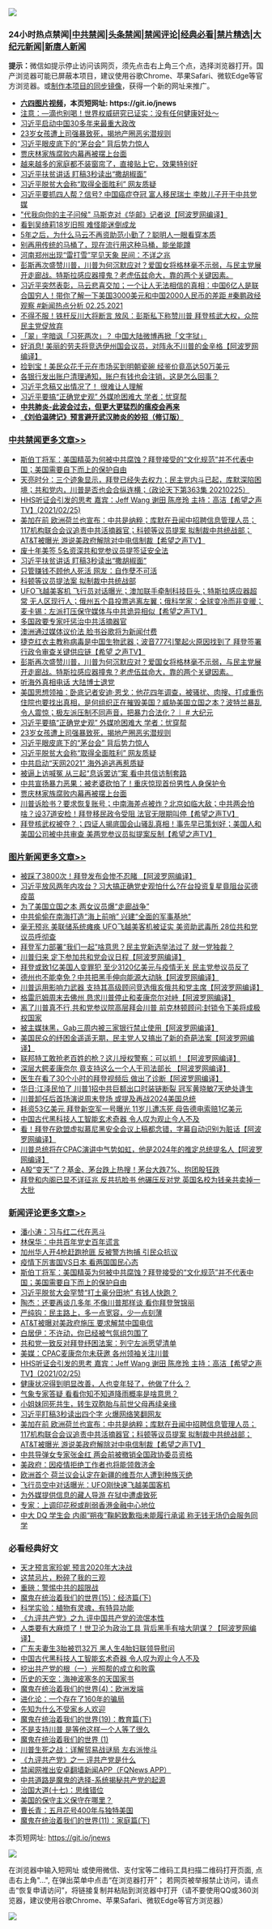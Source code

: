 ![](https://raw.githubusercontent.com/fqnews/bnews/master/64photo/fqnews-qr.jpg)

<div id="tt">
<h3>24小时热点禁闻|<a href="#%E4%B8%AD%E5%85%B1%E7%A6%81%E9%97%BB%E6%9B%B4%E5%A4%9A%E6%96%87%E7%AB%A0">中共禁闻</a>|<a href="#%E5%9B%BE%E7%89%87%E6%96%B0%E9%97%BB%E6%9B%B4%E5%A4%9A%E6%96%87%E7%AB%A0">头条禁闻</a>|<a href="#%E6%96%B0%E9%97%BB%E8%AF%84%E8%AE%BA%E6%9B%B4%E5%A4%9A%E6%96%87%E7%AB%A0">禁闻评论|<a href="#%E5%BF%85%E7%9C%8B%E7%BB%8F%E5%85%B8%E5%A5%BD%E6%96%87">经典必看|<a href="/video.md#%E7%A6%81%E7%89%87%E7%B2%BE%E9%80%89">禁片精选</a>|<a href="https://github.com/fqnews/djy/blob/master/gb/nf1351518.md#1">大纪元新闻</a>|<a href="https://github.com/fqnews/ntdtv/blob/master/gb/prog204.md#1">新唐人新闻</a></h3>
<div><b>提示：</b>微信如提示停止访问该网页，须先点击右上角三个点，选择浏览器打开。国产浏览器可能已屏蔽本项目，建议使用谷歌Chrome、苹果Safari、微软Edge等官方浏览器。或<a href="https://github.com/fqnews/bnews/blob/master/%E5%88%B6%E4%BD%9Cgit%E7%A6%81%E9%97%BB%E9%95%9C%E5%83%8F.md">制作本项目的同步镜像</a>，获得一个新的网址来推广。</div>
<ul>
<li><b><a href="http://d1.bdrive.tk/64.mp4" target="_blank">六四图片视频</a>，本页短网址: https://git.io/jnews</b></li>
<li><a href="/health/20210225/1493532.md">注意：—滴也别喝！世界权威研究已证实：没有任何健康好处～</a></li>
<li><a href="/baitai/20210225/1493636.md">习近平启动中国30多年来最重大政改</a></li>
<li><a href="/cbnews/20210225/1493829.md">23岁女孩遭上司强暴致死，揭地产圈恶劣潜规则</a></li>
<li><a href="/cbnews/20210225/1493828.md">习近平眼皮底下的“茅台会” 背后势力惊人</a></li>
<li><a href="/cbnews/20210225/1493690.md">贾庆林家族腐败内幕再被摆上台面</a></li>
<li><a href="/lifebaike/20210225/1493730.md">越来越多的家庭都不装窗帘了，直接贴上它，效果特别好</a></li>
<li><a href="/cbnews/20210226/1494065.md">习近平扶贫讲话 盯稿3秒读出“撒胡椒面”</a></li>
<li><a href="/cbnews/20210225/1493796.md">习近平脱贫大会称“取得全面胜利” 网友质疑</a></li>
<li><a href="/cnnews/20210226/1494001.md">习近平要抓四人帮？信号? 中国癌症夺冠 富人移民瑞士 李敖儿子开干中共党媒</a></li>
<li><a href="/cnnews/20210225/1493755.md">"代我向你的主子问候" 马斯克对《华邮》记者说【阿波罗网编译】</a></li>
<li><a href="/yule/20210225/1493834.md">看到吴绮莉18岁旧照 难怪能迷倒成龙</a></li>
<li><a href="/lifebaike/20210225/1493572.md">5年之后，为什么马云不再资助范小勤了？聪明人一眼看穿本质</a></li>
<li><a href="/lifebaike/20210225/1493731.md">别再用传统的马桶了，现在流行用这种马桶，能坐能蹲</a></li>
<li><a href="/cnnews/20210225/1493799.md">河南郑州出现“雷打雪”罕见天象 民间：不详之兆</a></li>
<li><a href="/comments/20210225/1493873.md">彭斯再次盛赞川普，川普为何沉默应对？爱国女将格林毫不示弱，与民主党展开走廊战。特斯拉感应器撞鬼？老虎伍兹命大，靠的两个关键因素。</a></li>
<li><a href="/bannedvideo/20210226/1494072.md">习近平突然表彰，马云悲喜交加；一个让人无法相信的真相：中国6亿人是联合国穷人！带你了解一下美国3000美元和中国2000人民币的差距 #秦鹏政经观察 #新闻热点分析 02.25.2021</a></li>
<li><a href="/cnnews/20210225/1493602.md">不得不服！铁杆反川大将断言 放风：彭斯私下称赞川普 拜登核武大权，众院民主党促放弃</a></li>
<li><a href="/headline/20210226/1494050.md">「翠」字暗讽「习死两次」？ 中国大陆微博再掀「文字狱」</a></li>
<li><a href="/cnnews/20210225/1493803.md">好消息! 美丽的劳夫将竞选伊州国会议员，对阵永不川普的金辛格【阿波罗网编译】</a></li>
<li><a href="/cnnews/20210226/1494019.md">捡到宝！美民众花千元在市场买到明朝瓷碗 经鉴价竟高达50万美元</a></li>
<li><a href="/lifebaike/20210225/1493601.md">各银行发出账户清理通知，账户有钱也会注销，这是怎么回事？</a></li>
<li><a href="/bannedvideo/20210226/1494064.md">习近平念稿又出情况了！  很难让人理解</a></li>
<li><a href="/cbnews/20210225/1493858.md">习近平要搞“正确党史观” 外媒呛困难大 学者：忧穿帮</a></li>
<li><b><a href="/comments/20200211/1275071.md" target="_blank">中共肺炎-此波会过去，但更大更猛烈的瘟疫会再来</a></b></li>
<li><b><a href="/comments/20200207/1272816.md" target="_blank">《刘伯温碑记》预言避开武汉肺炎的妙招（修订版）</a></b></li>
</ul>
</div>

<div class="catlist">
<h3><a href="/cbnews/" target="_blank">中共禁闻</a><span><a href="/cbnews/" target="_blank" rel="nofollow">更多文章>></a></span></h3>
<ul>
<li><a href="/comments/20210226/1494200.md" target="_blank">斯伯丁将军：美国精英为何被中共腐蚀？拜登接受的“文化规范”并不代表中国；美国需要自下而上的保护自由</a></li>
<li><a href="/cbnews/20210226/1494173.md" target="_blank">天亮时分：三个迹象显示，拜登已经失去权力；民主党内斗已起，库默深陷困境；共和党内，川普是否也会合纵连横；（政论天下第363集 20210225）</a></li>
<li><a href="/comments/20210226/1494136.md" target="_blank">HHS听证会引发的思考   嘉宾：Jeff Wang   谢田  陈彦玲 主持：高洁【希望之声TV】(2021/02/25)</a></li>
<li><a href="/comments/20210226/1494104.md" target="_blank">美加在前 欧洲荷兰也宣布：中共是纳粹；库默在丑闻中招聘信息管理人员；117机构联合会议追责中共活摘器官；科顿等议员提案 拟制裁中共统战部；AT&#038;T被曝光 游说美政府解除对中电信制裁【希望之声TV】</a></li>
<li><a href="/cbnews/20210226/1494077.md" target="_blank">废十年美签 5名资深共和党参议员提签证安全法</a></li>
<li><a href="/cbnews/20210226/1494065.md" target="_blank">习近平扶贫讲话 盯稿3秒读出“撒胡椒面”</a></li>
<li><a href="/cbnews/20210226/1494057.md" target="_blank">只管赚钱不顾他人死活 网友：自作孽不可活</a></li>
<li><a href="/cbnews/20210226/1494046.md" target="_blank">科顿等议员提法案 拟制裁中共统战部</a></li>
<li><a href="/comments/20210226/1493999.md" target="_blank">UFO飞越美客机 飞行员对话曝光；澳加联手牵制科技巨头；特斯拉感应器超常 无人区现行人；俄州五个县投票逃离左翼；俄科学家：全球变冷而非变暖；麦卡锡：左派打压保守媒体与中共诡异相似【希望之声TV】</a></li>
<li><a href="/cbnews/20210226/1493984.md" target="_blank">多国政要专家吁惩治中共活摘器官</a></li>
<li><a href="/cbnews/20210226/1493969.md" target="_blank">澳洲通过媒体议价法 脸书谷歌将为新闻付费</a></li>
<li><a href="/comments/20210225/1493890.md" target="_blank">捷克红衣主教称病毒是中国生物武器；波音777引擎起火原因找到了 拜登签署行政令审查关键供应链【希望 之声TV】</a></li>
<li><a href="/comments/20210225/1493873.md" target="_blank">彭斯再次盛赞川普，川普为何沉默应对？爱国女将格林毫不示弱，与民主党展开走廊战。特斯拉感应器撞鬼？老虎伍兹命大，靠的两个关键因素。</a></li>
<li><a href="/cbnews/20210225/1493870.md" target="_blank">听海外真相电话 大陆博士退党</a></li>
<li><a href="/cbnews/20210225/1493868.md" target="_blank">美国思想领袖：卧底记者安迪‧恩戈：他花四年调查，被骚扰、肉搜、打成重伤住院也要找出真相，是何组织正在摧毁美国？威胁美国立国之本？波特兰暴乱令人震惊；极左派压制不同声音，把暴力合法化？｜ # 大纪元</a></li>
<li><a href="/cbnews/20210225/1493858.md" target="_blank">习近平要搞“正确党史观” 外媒呛困难大 学者：忧穿帮</a></li>
<li><a href="/cbnews/20210225/1493829.md" target="_blank">23岁女孩遭上司强暴致死，揭地产圈恶劣潜规则</a></li>
<li><a href="/cbnews/20210225/1493828.md" target="_blank">习近平眼皮底下的“茅台会” 背后势力惊人</a></li>
<li><a href="/cbnews/20210225/1493796.md" target="_blank">习近平脱贫大会称“取得全面胜利” 网友质疑</a></li>
<li><a href="/cbnews/20210225/1493795.md" target="_blank">中共启动“天网2021” 海外追逃再惹质疑</a></li>
<li><a href="/cbnews/20210225/1493771.md" target="_blank">被逼上访喊冤 从三起“息诉罢访”案 看中共信访制套路</a></li>
<li><a href="/cbnews/20210225/1493726.md" target="_blank">中共宣扬暴力恶果：被老婆砍怕了！重庆惊现首份男性人身保护令</a></li>
<li><a href="/cbnews/20210225/1493690.md" target="_blank">贾庆林家族腐败内幕再被摆上台面</a></li>
<li><a href="/comments/20210225/1493667.md" target="_blank">川普诉脸书？要求恢复账号；中南海差点被炸？北京如临大敌；中共两会怕啥？设37道安检！拜登移民政令受阻 法官无限期叫停【希望之声TV】</a></li>
<li><a href="/comments/20210225/1493563.md" target="_blank">拜登核武权被夺？；四证人揭底国会山骚乱真相！事先早已策划好；美国人和美国公司被中共审查 美两党参议员拟提案反制【希望之声TV】</a></li>

</ul>
</div>
<div class="catlist">
<h3><a href="/topimagenews/" target="_blank">图片新闻</a><span><a href="/topimagenews/" target="_blank" rel="nofollow">更多文章>></a></span></h3>
<ul>
<li><a href="/topimagenews/20210226/1494229.md" target="_blank">被踩了3800次！拜登发布会惨不忍睹 【阿波罗网编译】</a></li>
<li><a href="/topimagenews/20210226/1494176.md" target="_blank">习近平放风两年内攻台？习大搞正确党史观怕什么?在台投资复星竟阻台买德疫苗</a></li>
<li><a href="/topimagenews/20210226/1494174.md" target="_blank">为了美国立国之本 两女议员爆“走廊战争”</a></li>
<li><a href="/topimagenews/20210226/1494154.md" target="_blank">中共偷偷在南海打造“海上前哨” 兴建“全面的军事基地”</a></li>
<li><a href="/topimagenews/20210226/1494070.md" target="_blank">毫无预兆 美联储系统瘫痪 UFO飞越美客机被证实 美资助武毒所 28位共和党议员呼彻查</a></li>
<li><a href="/topimagenews/20210226/1494015.md" target="_blank">拜登军力部署“我们一起”啥意思？民主党新选举法过了 就一党独裁？</a></li>
<li><a href="/topimagenews/20210225/1493879.md" target="_blank">川普归来 定下参加共和党会议日程【阿波罗网编译】</a></li>
<li><a href="/topimagenews/20210225/1493857.md" target="_blank">拜登或致1亿美国人变罪犯 至少3120亿美元与疫情无关 民主党参议员反了</a></li>
<li><a href="/topimagenews/20210225/1493711.md" target="_blank">德州也不能幸免？中共把黑手伸向能源大动脉【阿波罗网编译】</a></li>
<li><a href="/topimagenews/20210225/1493564.md" target="_blank">川普运用影响力武器 支持其高级顾问竞选俄亥俄共和党主席【阿波罗网编译】</a></li>
<li><a href="/topimagenews/20210225/1493255.md" target="_blank">格雷厄姆周末去佛州 恳求川普停止和麦康奈尔对峙【阿波罗网编译】</a></li>
<li><a href="/topimagenews/20210224/1493114.md" target="_blank">离了川普真不行,共和党参议院高层拜会川普 前克林顿顾问:封锁令下美将成极权国家</a></li>
<li><a href="/topimagenews/20210224/1493112.md" target="_blank">被主媒抹黑，Gab三周内被三家银行禁止使用【阿波罗网编译】</a></li>
<li><a href="/topimagenews/20210224/1493090.md" target="_blank">美国民众的纾困金遥遥无期，民主党人又搞出了新的奇葩法案【阿波罗网编译】</a></li>
<li><a href="/topimagenews/20210224/1492943.md" target="_blank">联邦特工敢抢老百姓的枪？这儿授权警察：可以抓！【阿波罗网编译】</a></li>
<li><a href="/topimagenews/20210224/1492899.md" target="_blank">深层大鳄麦康奈尔 竟支持这么一个人干司法部长 【阿波罗网编译】</a></li>
<li><a href="/topimagenews/20210224/1492835.md" target="_blank">医生在看了30个小时的拜登视频后 做出了诊断【阿波罗网编译】</a></li>
<li><a href="/topimagenews/20210224/1492754.md" target="_blank">华日:江泽民怕了 川普1招中共巨额出口时装链断裂 冠军黄晓敏7天绝处逢生</a></li>
<li><a href="/topimagenews/20210224/1492703.md" target="_blank">川普卸任后首场演说周末登场 或提及再战2024美国总统</a></li>
<li><a href="/topimagenews/20210224/1492627.md" target="_blank">耗资53亿美元 拜登新空军一号曝光 11岁儿遭冻死 母告德电索赔1亿美元</a></li>
<li><a href="/comments/20210223/1492497.md" target="_blank">中国古代黑科技人工智能玄术奇器 令人叹为观止今人不及</a></li>
<li><a href="/topimagenews/20210223/1492430.md" target="_blank">看！拜登在欧盟虚拟慕尼黑安全会议上稿都念错，字幕自动识别为脏话【阿波罗网编译】</a></li>
<li><a href="/topimagenews/20210223/1492410.md" target="_blank">川普总统将在CPAC演讲中气势如虹，他是2024年的推定总统提名人【阿波罗网编译】</a></li>
<li><a href="/topimagenews/20210223/1492252.md" target="_blank">A股“变天”了？基金、茅台跌上热搜！茅台大跌7%、抱团股狂跌</a></li>
<li><a href="/topimagenews/20210223/1492195.md" target="_blank">拜登和内阁已显不详征兆 反共抗脸书 他碾压反对党 英国名校为钱亲共卖掉一大批</a></li>

</ul>
</div>
<div class="catlist">
<h3><a href="/comments/" target="_blank">新闻评论</a><span><a href="/comments/" target="_blank" rel="nofollow">更多文章>></a></span></h3>
<ul>
<li><a href="/comments/20210226/1494208.md" target="_blank">潘小涛：习与红二代在恶斗</a></li>
<li><a href="/comments/20210226/1494207.md" target="_blank">林保华：中共百年党史百年谎言</a></li>
<li><a href="/comments/20210226/1494206.md" target="_blank">加州华人开4枪赶跑抢匪 反被警方拘捕 引民众抗议</a></li>
<li><a href="/comments/20210226/1494205.md" target="_blank">疫情下厉害国VS日本 看两国国民心态</a></li>
<li><a href="/comments/20210226/1494200.md" target="_blank">斯伯丁将军：美国精英为何被中共腐蚀？拜登接受的“文化规范”并不代表中国；美国需要自下而上的保护自由</a></li>
<li><a href="/comments/20210226/1494196.md" target="_blank">习近平脱贫大会罕赞“打土豪分田地” 有钱人快跑？</a></li>
<li><a href="/comments/20210226/1494184.md" target="_blank">陶杰：还要再谈几多年 不像川普那样谈 看你拜登贺锦丽</a></li>
<li><a href="/comments/20210226/1494183.md" target="_blank">严纯钩：民主路上，多一点宽容，少一点刻薄</a></li>
<li><a href="/comments/20210226/1494166.md" target="_blank">AT&amp;T被曝对美政府施压 要求解禁中国电信</a></li>
<li><a href="/comments/20210226/1494157.md" target="_blank">白居伊：不许动，你已经被气氛组包围了</a></li>
<li><a href="/comments/20210226/1494148.md" target="_blank">共和党一致反对拜登纾困法案：列宁左派愿望清单</a></li>
<li><a href="/comments/20210226/1494147.md" target="_blank">美媒：CPAC麦康奈尔未获邀 各州领袖关注川普</a></li>
<li><a href="/comments/20210226/1494136.md" target="_blank">HHS听证会引发的思考   嘉宾：Jeff Wang   谢田  陈彦玲 主持：高洁【希望之声TV】(2021/02/25)</a></li>
<li><a href="/comments/20210226/1494122.md" target="_blank">健康状况得到明显改善，人也变年轻了，他做了什么？</a></li>
<li><a href="/comments/20210226/1494121.md" target="_blank">气象专家答疑 看看你知不知道降雨概率是啥意思？</a></li>
<li><a href="/comments/20210226/1494120.md" target="_blank">小姐妹同死共生，转生双胞胎与前世父母再续亲缘</a></li>
<li><a href="/comments/20210226/1494114.md" target="_blank">习近平盯稿3秒读出四个字 火爆网络笑翻网友</a></li>
<li><a href="/comments/20210226/1494104.md" target="_blank">美加在前 欧洲荷兰也宣布：中共是纳粹；库默在丑闻中招聘信息管理人员；117机构联合会议追责中共活摘器官；科顿等议员提案 拟制裁中共统战部；AT&#038;T被曝光 游说美政府解除对中电信制裁【希望之声TV】</a></li>
<li><a href="/comments/20210226/1494103.md" target="_blank">中共导弹女专家张金红 两会前被撤销全国政协委员资格</a></li>
<li><a href="/comments/20210226/1494102.md" target="_blank">美政府：因疫情拒绝工作者也将能领救济金</a></li>
<li><a href="/comments/20210226/1494101.md" target="_blank">欧洲首个 荷兰议会认定在新疆的维吾尔人遭到种族灭绝</a></li>
<li><a href="/comments/20210226/1494082.md" target="_blank">飞行员空中对话曝光：UFO刚快速飞越美国客机</a></li>
<li><a href="/comments/20210226/1494081.md" target="_blank">为外媒提供信息的藏人导游 在狱中遭虐致死</a></li>
<li><a href="/comments/20210226/1494069.md" target="_blank">专家：上调印花税或削弱香港金融中心地位</a></li>
<li><a href="/comments/20210226/1494068.md" target="_blank">中大 DQ 学生会 内阁“朔夜”鞠躬致歉指未能履行承诺 称无钱无场仍会服务同学</a></li>

</ul>
</div>

<div class="catlist">
<h3>必看经典好文</h3>
<ul>
<li><a href="/topimagenews/20200513/1327828.md" target="_blank">天才预言家珍妮 预言2020年大决战</a></li>
<li><a href="/yule/20210123/1473216.md" target="_blank">这禁忌片，粉碎了我的三观</a></li>
<li><a href="/comments/20200717/1362287.md" target="_blank">重磅：警惕中共的超限战</a></li>
<li><a href="/topimagenews/20180610/955499.md" target="_blank">魔鬼在统治着我们的世界(15)：经济篇(下)</a></li>
<li><a href="/comments/20200605/783205.md" target="_blank">科学实验：植物有灵魂，有特异功能</a></li>
<li><a href="/bookonline/20131116/201045.md" target="_blank">《九评共产党》之九 评中国共产党的流氓本性</a></li>
<li><a href="/cnnews/20201226/1455352.md" target="_blank">人类要有大麻烦了！世卫沦为政治工具 背后黑手有啥大阴谋？【阿波罗网编译】</a></li>
<li><a href="/cbnews/20200611/1343037.md" target="_blank">广东夫妻生3胎被罚32万 黑人生4胎妇联领导慰问</a></li>
<li><a href="/comments/20210223/1492497.md" target="_blank">中国古代黑科技人工智能玄术奇器 令人叹为观止今人不及</a></li>
<li><a href="/comments/20200629/1352460.md" target="_blank">挖出共产党的根（一）光照帮的成立和败露</a></li>
<li><a href="/tculture/xiulian/20170318/732480.md" target="_blank">历史的天空：海神波塞冬的天国家书</a></li>
<li><a href="/topimagenews/20180522/946266.md" target="_blank">魔鬼在统治着我们的世界(4)：欧洲发端</a></li>
<li><a href="/comments/20200907/1392278.md" target="_blank">进化论：一个存在了160年的骗局</a></li>
<li><a href="/comments/20200620/1346848.md" target="_blank">先知为什么不受家乡人欢迎</a></li>
<li><a href="/comments/20180716/972458.md" target="_blank">魔鬼在统治着我们的世界(19)：教育篇(下)</a></li>
<li><a href="/comments/20200716/1361654.md" target="_blank">不是支持川普 是等他这样一个人等了很久</a></li>
<li><a href="/topimagenews/20180519/944624.md" target="_blank">魔鬼在统治着我们的世界 (1)</a></li>
<li><a href="/comments/20200908/1392745.md" target="_blank">川普生死之战：详解贸易战谜局 左右派惨斗</a></li>
<li><a href="/bookonline/20131116/201056.md" target="_blank">《九评共产党》之一 评共产党是什么</a></li>
<li><a href="/comments/20200503/1322531.md" target="_blank">禁闻网推出安卓翻墙新闻APP（FQNews APP）</a></li>
<li><a href="/comments/20181209/1044543.md" target="_blank">中共道路是魔鬼的选择-系统揭秘共产党的起源</a></li>
<li><a href="/comments/20201110/1428674.md" target="_blank">治国大道(十七)：思维错位</a></li>
<li><a href="/lifebaike/20200520/1331379.md" target="_blank">美国的保守主义保守在哪里？</a></li>
<li><a href="/comments/20200713/1359796.md" target="_blank">曹长青：五月花号400年与独特美国</a></li>
<li><a href="/topimagenews/20180530/950691.md" target="_blank">魔鬼在统治着我们的世界(11)：家庭篇(下)</a></li>

</ul>
</div>

本页短网址: https://git.io/jnews

![](https://raw.githubusercontent.com/fqnews/bnews/master/64photo/fqnews-qr.jpg)

在浏览器中输入短网址 或使用微信、支付宝等二维码工具扫描二维码打开页面, 点击右上角"...", 在弹出菜单中点击“在浏览器打开”； 若网页被举报禁止访问，请点击“恢复申请访问”，将链接复制并粘贴到浏览器中打开（请不要使用QQ或360浏览器，建议使用谷歌Chrome、苹果Safari、微软Edge等官方浏览器）

![](https://raw.githubusercontent.com/fqnews/bnews/master/64photo/wx.jpg)